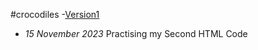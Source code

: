 #crocodiles
-[Version1](https://McMaster6425.github.io/Crocodile.html)
- *15 November 2023*
Practising my Second HTML Code